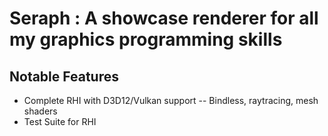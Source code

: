 # Seraph : A showcase renderer for all my graphics programming skills

## Notable Features

- Complete RHI with D3D12/Vulkan support -- Bindless, raytracing, mesh shaders
- Test Suite for RHI
